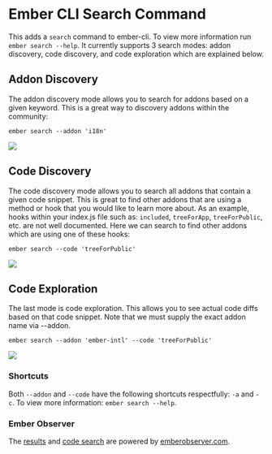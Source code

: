# Ember CLI Search Command

This adds a `search` command to ember-cli. To view more information run `ember search --help`. It currently supports 3
search modes: addon discovery, code discovery, and code exploration which are explained below.

## Addon Discovery

The addon discovery mode allows you to search for addons based on a given keyword. This is a great way to discovery
addons within the community:

```
ember search --addon 'i18n'
```

<img src="http://i.imgur.com/h9cl9K0.gif" />


## Code Discovery

The code discovery mode allows you to search all addons that contain a given code snippet. This is great to find other
addons that are using a method or hook that you would like to learn more about. As an example, hooks within your index.js
file such as: `included`, `treeForApp`, `treeForPublic`, etc. are not well documented. Here we can search to find other
addons which are using one of these hooks:

```
ember search --code 'treeForPublic'
```

<img src="http://i.imgur.com/MmDHeOn.gif" />


## Code Exploration

The last mode is code exploration. This allows you to see actual code diffs based on that code snippet. Note that we
must supply the exact addon name via --addon.

```
ember search --addon 'ember-intl' --code 'treeForPublic'
```

<img src="http://i.imgur.com/N74G40q.gif" />


### Shortcuts

Both `--addon` and `--code` have the following shortcuts respectfully: `-a` and `-c`. To view more information:
`ember search --help`.

### Ember Observer

The [results](https://emberobserver.com/api/addons) and [code search](https://emberobserver.com/code-search) are powered by [emberobserver.com](emberobserver.com).
